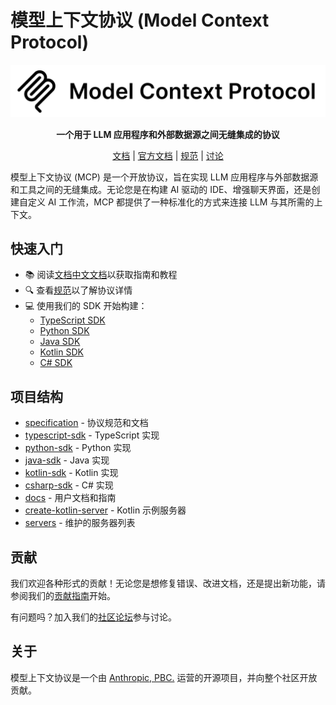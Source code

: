 # 模型上下文协议 (Model Context Protocol)

<p align="center">
  <img src="images/light.png" alt="MCP 徽标" />
</p>

<p align="center">
  <strong>一个用于 LLM 应用程序和外部数据源之间无缝集成的协议</strong>
</p>

<p align="center">
  <a href="https://startai.mintlify.app">文档</a> |
  <a href="https://modelcontextprotocol.io">官方文档</a> |
  <a href="https://spec.modelcontextprotocol.io">规范</a> |
  <a href="https://github.com/orgs/modelcontextprotocol/discussions">讨论</a>
</p>

模型上下文协议 (MCP) 是一个开放协议，旨在实现 LLM 应用程序与外部数据源和工具之间的无缝集成。无论您是在构建 AI 驱动的 IDE、增强聊天界面，还是创建自定义 AI 工作流，MCP 都提供了一种标准化的方式来连接 LLM 与其所需的上下文。

## 快速入门

- 📚 阅读[文档](https://modelcontextprotocol.io)[中文文档](https://startai.mintlify.app)以获取指南和教程
- 🔍 查看[规范](https://spec.modelcontextprotocol.io)以了解协议详情
- 💻 使用我们的 SDK 开始构建：
  - [TypeScript SDK](https://github.com/modelcontextprotocol/typescript-sdk)
  - [Python SDK](https://github.com/modelcontextprotocol/python-sdk)
  - [Java SDK](https://github.com/modelcontextprotocol/java-sdk)
  - [Kotlin SDK](https://github.com/modelcontextprotocol/kotlin-sdk)
  - [C# SDK](https://github.com/modelcontextprotocol/csharp-sdk)

## 项目结构

- [specification](https://github.com/modelcontextprotocol/specification) - 协议规范和文档
- [typescript-sdk](https://github.com/modelcontextprotocol/typescript-sdk) - TypeScript 实现
- [python-sdk](https://github.com/modelcontextprotocol/python-sdk) - Python 实现
- [java-sdk](https://github.com/modelcontextprotocol/java-sdk) - Java 实现
- [kotlin-sdk](https://github.com/modelcontextprotocol/kotlin-sdk) - Kotlin 实现
- [csharp-sdk](https://github.com/modelcontextprotocol/csharp-sdk) - C# 实现
- [docs](https://github.com/modelcontextprotocol/docs) - 用户文档和指南
- [create-kotlin-server](https://github.com/modelcontextprotocol/kotlin-sdk/tree/main/samples/kotlin-mcp-server) - Kotlin 示例服务器
- [servers](https://github.com/modelcontextprotocol/servers) - 维护的服务器列表

## 贡献

我们欢迎各种形式的贡献！无论您是想修复错误、改进文档，还是提出新功能，请参阅我们的[贡献指南](CONTRIBUTING.md)开始。

有问题吗？加入我们的[社区论坛](https://github.com/orgs/modelcontextprotocol/discussions)参与讨论。

## 关于

模型上下文协议是一个由 [Anthropic, PBC.](https://anthropic.com) 运营的开源项目，并向整个社区开放贡献。